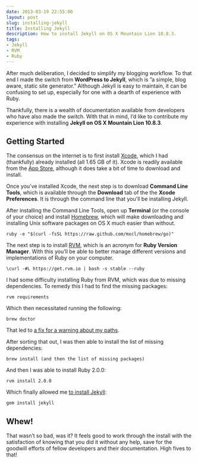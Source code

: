 ```yaml
---
date: 2013-03-19 22:55:00
layout: post
slug: installing-jekyll
title: Installing Jekyll
description: How to install Jekyll on OS X Mountain Lion 10.8.3.
tags:
- Jekyll
- RVM
- Ruby
---
```


After much deliberation, I decided to simplify my blogging workflow. To that end I made the switch from __WordPress to Jekyll__, which is ”a simple, blog aware, static site generator.” Although Jekyll is easy to maintain, it can be confusing to set up, especially for one with a dearth of experience with Ruby.

Thankfully, there is a wealth of documentation available from developers who have also made the switch. With that in mind, I’d like to contribute my experience with installing __Jekyll on OS X Mountain Lion 10.8.3__.

## Getting Started

The consensus on the internet is to first install [Xcode](http://developer.apple.com/xcode/), which I had (thankfully) already installed (all 1.65 GB of it). Xcode is readily available from the [App Store](http://itunes.apple.com/us/app/xcode/id497799835?ls=1&mt=12), although it does take a bit of time to download and install.

Once you’ve installed Xcode, the next step is to download __Command Line Tools__, which is available through the __Download__ tab of the the __Xcode Preferences__. It is through the command line that you'll be installing Jekyll.

After installing the Command Line Tools, open up __Terminal__ (or the console of your choice) and install [Homebrew](http://mxcl.github.com/homebrew/), which will make downloading and installing Unix software packages on OS X much easier than without.

    ruby -e "$(curl -fsSL https://raw.github.com/mxcl/homebrew/go)"

The next step is to install [RVM](https://rvm.io), which is an acronym for __Ruby Version Manager__. With this you’ll be able to better manage different versions and implementations of Ruby on your computer.

    \curl -#L https://get.rvm.io | bash -s stable --ruby

I had some difficulty installing Ruby from RVM, which was due to missing dependencies. To remedy this I had to find the missing packages:

    rvm requirements

Which then necessitated running the following:

    brew doctor

That led to [a fix for a warning about my paths](http://stackoverflow.com/questions/10343834/homebrew-wants-me-to-amend-my-path-no-clue-how).

After sorting that out, I was then able to install the list of missing dependencies:

    brew install (and then the list of missing packages)

And then I was able to install Ruby 2.0.0:

    rvm install 2.0.0

Which finally allowed me [to install Jekyll](https://github.com/mojombo/jekyll/wiki/Install):

    gem install jekyll

## Whew!
That wasn’t so bad, was it? It feels good to work through the install with the satisfaction of knowing that you did it without any help, save for the goodwill efforts of fellow developers and their documentation. High fives to that!